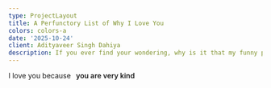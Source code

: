 ```yaml
---
type: ProjectLayout
title: A Perfunctory List of Why I Love You
colors: colors-a
date: '2025-10-24'
client: Adityaveer Singh Dahiya
description: If you ever find your wondering, why is it that my funny perfect beautiful girlfriend loves me so much, here's a quick rundown of 31 reasons why
---
```


<!-- 💖 "I love you because..." one-liner (refresh to change) -->
<span id="love-line" style="display:inline-flex; align-items:center; gap:.4rem; flex-wrap:wrap;">
  <span>I love you because&nbsp;</span>
  <span id="love-reason" aria-live="polite" style="font-weight:600;">you are very kind</span>
</span>

<script>
(function () {
  // 📝 Your list of reasons (random selection on each page load)
  const REASONS = [
    "you are very kind",
    "of your hair",
    "you light up every room",
    "you could pull off a goatee",
    "you wear your shirt tucked out",
    "you're brave and thoughtful",
    "you have a great pair of biceps and shoulders",
    "you smell great",
    "you have a early 2000-s professor vibe",
    "you have a sitcom humour",
    "you say 'listen' alot",
    "you're curious",
    "you were chill with me bleeding to death in your house",
    "you sing 'Creep' well",
    "you're patient with me",
    "you care about your hair alot",
    "you look cute wrapped up in a towel",
    "you have a lot of cheese in your repository",
    "you dress really well for a boy",
    "you did not like Tanishq Tuteja",
    "your armpit has an interesting stench",
    "Anju Dahiya is a GOAT",
    "your feet looks really nice and funny",
    "AWHO sujjan vihar lowkey rules",
    "you're the most beautiful person I have ever lain eyes on",
    "you have Nepali eyes",
    "you have a very cute Hindi accent",
    "you are funny when you're high",
    "you're my boyfriend",
    "you have a list of the meds i need :)",
    "you care about me so much and make me feel so loved and cared for",
    "you're you -- and I wouldn't change a single thing about you"
  ];

  const reasonEl = document.getElementById("love-reason");
  if (!reasonEl) return;

  // Pick a random reason on each page load
  const randomIndex = Math.floor(Math.random() * REASONS.length);
  reasonEl.textContent = REASONS[randomIndex];
})();
</script>
